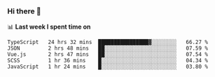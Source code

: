 ### Hi there 👋

<!--
**DBvc/DBvc** is a ✨ _special_ ✨ repository because its `README.md` (this file) appears on your GitHub profile.

Here are some ideas to get you started:

- 🔭 I’m currently working on ...
- 🌱 I’m currently learning ...
- 👯 I’m looking to collaborate on ...
- 🤔 I’m looking for help with ...
- 💬 Ask me about ...
- 📫 How to reach me: ...
- 😄 Pronouns: ...
- ⚡ Fun fact: ...
-->

📊 **Last week I spent time on**
<!--START_SECTION:waka-->
```text
TypeScript   24 hrs 32 mins  ████████████████▓░░░░░░░░   66.27 % 
JSON         2 hrs 48 mins   ██░░░░░░░░░░░░░░░░░░░░░░░   07.59 % 
Vue.js       2 hrs 47 mins   ██░░░░░░░░░░░░░░░░░░░░░░░   07.54 % 
SCSS         1 hr 36 mins    █░░░░░░░░░░░░░░░░░░░░░░░░   04.34 % 
JavaScript   1 hr 24 mins    █░░░░░░░░░░░░░░░░░░░░░░░░   03.80 % 
```
<!--END_SECTION:waka-->
